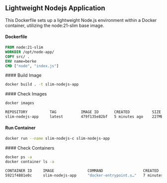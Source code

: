 ## Lightweight Nodejs Application

This Dockerfile sets up a lightweight Node.js environment within a Docker container, utilizing the node:21-slim base image.

#### Dockerfile

```dockerfile
FROM node:21-slim
WORKDIR /opt/node-app/
COPY src/ .
ENV name=berke
CMD ["node", "index.js"]
```

#### Build Image

```bash
docker build . -t slim-nodejs-app
```

#### Check Images

```bash
docker images
```

```bash
REPOSITORY          TAG           IMAGE ID       CREATED          SIZE
slim-nodejs-app     latest        479f135e82bf   5 minutes ago    227MB
```

#### Run Container

```bash
docker run --name slim-nodejs-c slim-nodejs-app
```

#### Check Containers

```bash
docker ps -a
docker container ls -a
```

```bash
CONTAINER ID     IMAGE               COMMAND                  CREATED          STATUS                      PORTS     NAMES
5921f4881e0c     slim-nodejs-app     "docker-entrypoint.s…"   7 minutes ago    Exited (0) 7 minutes ago              slim-nodejs-c
```
